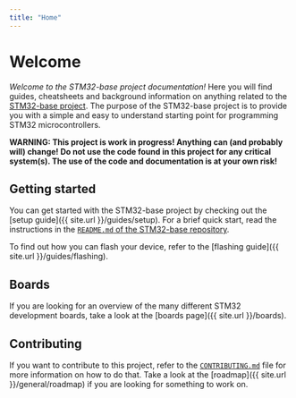 ```yaml
---
title: "Home"
---
```


# Welcome

_Welcome to the STM32-base project documentation!_ Here you will find guides, cheatsheets and background information on anything related to the [STM32-base project](https://github.com/STM32-base). The purpose of the STM32-base project is to provide you with a simple and easy to understand starting point for programming STM32 microcontrollers.

**WARNING: This project is work in progress! Anything can (and probably will) change! Do not use the code found in this project for any critical system(s). The use of the code and documentation is at your own risk!**

## Getting started

You can get started with the STM32-base project by checking out the [setup guide]({{ site.url }}/guides/setup). For a brief quick start, read the instructions in the [`README.md` of the STM32-base repository](https://github.com/STM32-base/STM32-base).

To find out how you can flash your device, refer to the [flashing guide]({{ site.url }}/guides/flashing).

## Boards

If you are looking for an overview of the many different STM32 development boards, take a look at the [boards page]({{ site.url }}/boards).

## Contributing

If you want to contribute to this project, refer to the [`CONTRIBUTING.md`](https://github.com/STM32-base/STM32-base/blob/master/CONTRIBUTING.md) file for more information on how to do that. Take a look at the [roadmap]({{ site.url }}/general/roadmap) if you are looking for something to work on.
